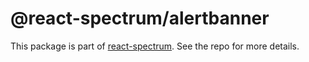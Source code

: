 # @react-spectrum/alertbanner

This package is part of [react-spectrum](https://github.com/adobe/react-spectrum). See the repo for more details.
